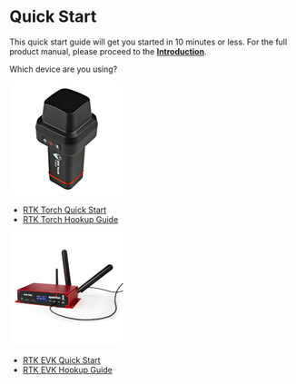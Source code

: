 # Quick Start

This quick start guide will get you started in 10 minutes or less. For the full product manual, please proceed to the [**Introduction**](index.md).

Which device are you using?

[![RTK Torch](img/SparkFun_RTK_Torch.png)](quickstart-torch.md)

* [RTK Torch Quick Start](quickstart-torch.md)
* [RTK Torch Hookup Guide](https://docs.sparkfun.com/SparkFun_RTK_Torch/)

[![RTK EVK](img/SparkFun_RTK_EVK.png)](quickstart-evk.md)

* [RTK EVK Quick Start](quickstart-evk.md)
* [RTK EVK Hookup Guide](https://docs.sparkfun.com/SparkFun_RTK_EVK/)
